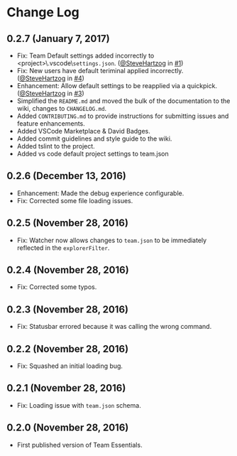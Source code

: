 # Change Log

## 0.2.7 (January 7, 2017)
  - Fix: Team Default settings added incorrectly to \<project\>\\.vscode\\`settings.json`. ([@SteveHartzog](https://github.com/stevehartzog) in [#1](https://github.com/SteveHartzog/team-essentials/issues/1))
  - Fix: New users have default teriminal applied incorrectly. ([@SteveHartzog](https://github.com/stevehartzog) in [#4](https://github.com/SteveHartzog/team-essentials/issues/4))
  - Enhancement: Allow default settings to be reapplied via a quickpick. ([@SteveHartzog](https://github.com/stevehartzog) in [#3](https://github.com/SteveHartzog/team-essentials/issues/3))
  - Simplified the `README.md` and moved the bulk of the documentation to the wiki, changes to `CHANGELOG.md`.
  - Added `CONTRIBUTING.md` to provide instructions for submitting issues and feature enhancements.
  - Added VSCode Marketplace & David Badges.
  - Added commit guidelines and style guide to the wiki.
  - Added tslint to the project.
  - Added vs code default project settings to team.json

## 0.2.6 (December 13, 2016)
  - Enhancement: Made the debug experience configurable.
  - Fix: Corrected some file loading issues.

## 0.2.5 (November 28, 2016)
  - Fix: Watcher now allows changes to `team.json` to be immediately reflected in the `explorerFilter`.

## 0.2.4 (November 28, 2016)
  - Fix: Corrected some typos.

## 0.2.3 (November 28, 2016)
  - Fix: Statusbar errored because it was calling the wrong command.

## 0.2.2 (November 28, 2016)
  - Fix: Squashed an initial loading bug.

## 0.2.1 (November 28, 2016)
  - Fix: Loading issue with `team.json` schema.

## 0.2.0 (November 28, 2016)
  - First published version of Team Essentials.
